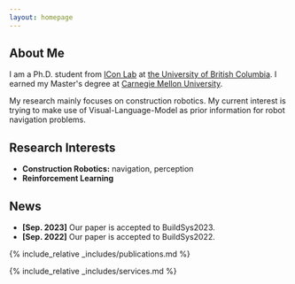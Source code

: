 ```yaml
---
layout: homepage
---
```


## About Me

I am a Ph.D. student from [ICon Lab](https://intelconstructlab.github.io/index.html) at [the University of British Columbia](https://www.ubc.ca/). I earned my Master's degree at [Carnegie Mellon University](https://www.cmu.edu/). 

My research mainly focuses on construction robotics. My current interest is trying to make use of Visual-Language-Model as prior information for robot navigation problems.

## Research Interests

- **Construction Robotics:** navigation, perception
- **Reinforcement Learning** 

## News

- **[Sep. 2023]** Our paper is accepted to BuildSys2023.
- **[Sep. 2022]** Our paper is accepted to BuildSys2022.

{% include_relative _includes/publications.md %}

{% include_relative _includes/services.md %}
